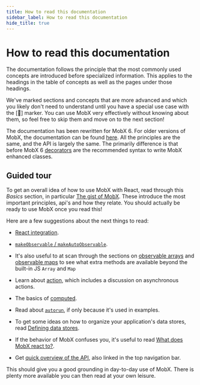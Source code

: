 ```yaml
---
title: How to read this documentation
sidebar_label: How to read this documentation
hide_title: true
---
```


<script async type="text/javascript" src="//cdn.carbonads.com/carbon.js?serve=CEBD4KQ7&placement=mobxjsorg" id="_carbonads_js"></script>

# How to read this documentation

The documentation follows the principle that the most commonly used concepts are
introduced before specialized information. This applies to the headings in the table
of concepts as well as the pages under those headings.

We've marked sections and concepts that are more advanced and which you likely don't need to understand until you have a special use case with the [🚀] marker. You can use MobX very effectively without knowing about them, so feel free to skip them and move on to the next section!

The documentation has been rewritten for MobX 6. For older versions of MobX, the documentation can be found [here](https://github.com/mobxjs/mobx/tree/master/docs).
All the principles are the same, and the API is largely the same. The primarily difference is that before MobX 6 [decorators](https://github.com/mobxjs/mobx/blob/master/docs/best/decorators.md) are the recommended syntax to write MobX enhanced classes.

## Guided tour

To get an overall idea of how to use MobX with React, read through this _Basics_ section, in particular [The gist of MobX](concepts.md).
These introduce the most important principles, api's and how they relate.
You should actually be ready to use MobX once you read this!

Here are a few suggestions about the next things to read:

-   [React integration](../react/react-integration.md).

-   [`makeObservable` / `makeAutoObservable`](../refguide/observable.md).

-   It's also useful to at scan through the sections on [observable arrays](../refguide/api.md#observablearray) and [observable maps](../refguide/api.md#observablemap) to see what extra methods are available beyond the built-in JS `Array` and `Map`

-   Learn about [action](../refguide/action.md), which includes a discussion on asynchronous actions.

-   The basics of [computed](../refguide/computed.md).

-   Read about [`autorun`](../refguide/autorun.md), if only because it's used in examples.

-   To get some ideas on how to organize your application's data stores, read [Defining data stores](../best/store.md).

-   If the behavior of MobX confuses you, it's useful to read [What does MobX react to?](../best/what-does-mobx-react-to.md).

-   Get [quick overview of the API](../refguide/api.md), also linked in the top navigation bar.

This should give you a good grounding in day-to-day use of MobX. There is plenty more available you can then read at your own leisure.
